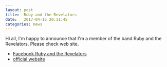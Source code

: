 ```yaml
---
layout: post
title:  Ruby and the Revelators
date:   2017-04-15 20:11:45
categories: news
---
```




Hi all, I'm happy to announce that I'm a member of the band Ruby and the Revelators.  Please check web site.


* [Facebook Ruby and the Revelators](https://www.facebook.com/rubyandtherevelators/)
* [official website](http://www.rubyandtherevelators.co.uk/)